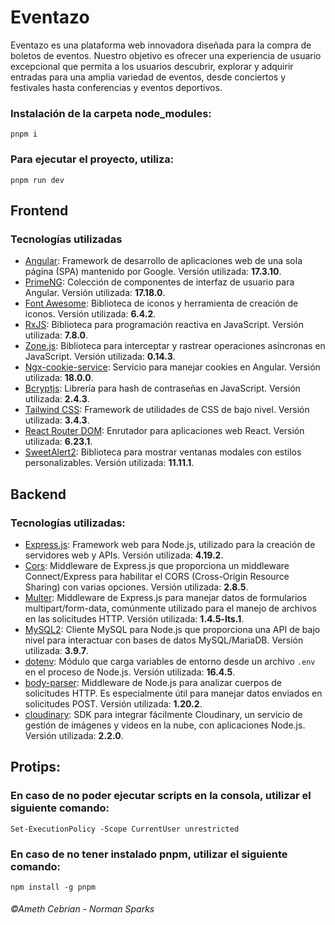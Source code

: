 # Eventazo
Eventazo es una plataforma web innovadora diseñada para la compra de boletos de eventos. Nuestro objetivo es ofrecer una experiencia de usuario excepcional que permita a los usuarios descubrir, explorar y adquirir entradas para una amplia variedad de eventos, desde conciertos y festivales hasta conferencias y eventos deportivos.

### Instalación de la carpeta node_modules:
```
pnpm i
```

### Para ejecutar el proyecto, utiliza:
```
pnpm run dev
```

## Frontend

### Tecnologías utilizadas
- [Angular](https://angular.io/): Framework de desarrollo de aplicaciones web de una sola página (SPA) mantenido por Google. Versión utilizada: **17.3.10**.
- [PrimeNG](https://www.primefaces.org/primeng/): Colección de componentes de interfaz de usuario para Angular. Versión utilizada: **17.18.0**.
- [Font Awesome](https://fontawesome.com/): Biblioteca de iconos y herramienta de creación de iconos. Versión utilizada: **6.4.2**.
- [RxJS](https://rxjs.dev/): Biblioteca para programación reactiva en JavaScript. Versión utilizada: **7.8.0**.
- [Zone.js](https://github.com/angular/zone.js/): Biblioteca para interceptar y rastrear operaciones asíncronas en JavaScript. Versión utilizada: **0.14.3**.
- [Ngx-cookie-service](https://www.npmjs.com/package/ngx-cookie-service): Servicio para manejar cookies en Angular. Versión utilizada: **18.0.0**.
- [Bcryptjs](https://www.npmjs.com/package/bcryptjs): Librería para hash de contraseñas en JavaScript. Versión utilizada: **2.4.3**.
- [Tailwind CSS](https://tailwindcss.com/): Framework de utilidades de CSS de bajo nivel. Versión utilizada: **3.4.3**.
- [React Router DOM](https://reactrouter.com/web/guides/quick-start): Enrutador para aplicaciones web React. Versión utilizada: **6.23.1**.
- [SweetAlert2](https://sweetalert2.github.io/): Biblioteca para mostrar ventanas modales con estilos personalizables. Versión utilizada: **11.11.1**.

## Backend

### Tecnologías utilizadas:
- [Express.js](https://expressjs.com/): Framework web para Node.js, utilizado para la creación de servidores web y APIs. Versión utilizada: **4.19.2**.
- [Cors](https://www.npmjs.com/package/cors): Middleware de Express.js que proporciona un middleware Connect/Express para habilitar el CORS (Cross-Origin Resource Sharing) con varias opciones. Versión utilizada: **2.8.5**.
- [Multer](https://www.npmjs.com/package/multer): Middleware de Express.js para manejar datos de formularios multipart/form-data, comúnmente utilizado para el manejo de archivos en las solicitudes HTTP. Versión utilizada: **1.4.5-lts.1**.
- [MySQL2](https://www.npmjs.com/package/mysql2): Cliente MySQL para Node.js que proporciona una API de bajo nivel para interactuar con bases de datos MySQL/MariaDB. Versión utilizada: **3.9.7**.
- [dotenv](https://www.npmjs.com/package/dotenv): Módulo que carga variables de entorno desde un archivo `.env` en el proceso de Node.js. Versión utilizada: **16.4.5**.
- [body-parser](https://www.npmjs.com/package/body-parser): Middleware de Node.js para analizar cuerpos de solicitudes HTTP. Es especialmente útil para manejar datos enviados en solicitudes POST. Versión utilizada: **1.20.2**.
- [cloudinary](https://www.npmjs.com/package/cloudinary): SDK para integrar fácilmente Cloudinary, un servicio de gestión de imágenes y vídeos en la nube, con aplicaciones Node.js. Versión utilizada: **2.2.0**.


## Protips:

### En caso de no poder ejecutar scripts en la consola, utilizar el siguiente comando:
```
Set-ExecutionPolicy -Scope CurrentUser unrestricted
```

### En caso de no tener instalado pnpm, utilizar el siguiente comando:
```
npm install -g pnpm
```

###### ©Ameth Cebrian - Norman Sparks